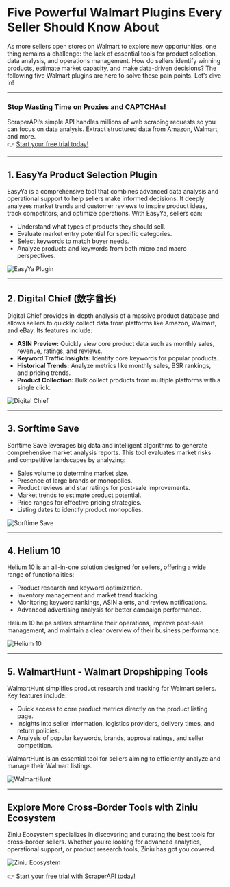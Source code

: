 # Five Powerful Walmart Plugins Every Seller Should Know About

As more sellers open stores on Walmart to explore new opportunities, one thing remains a challenge: the lack of essential tools for product selection, data analysis, and operations management. How do sellers identify winning products, estimate market capacity, and make data-driven decisions? The following five Walmart plugins are here to solve these pain points. Let’s dive in!

---

### Stop Wasting Time on Proxies and CAPTCHAs!
ScraperAPI’s simple API handles millions of web scraping requests so you can focus on data analysis. Extract structured data from Amazon, Walmart, and more.  
👉 [Start your free trial today!](https://bit.ly/Scraperapi)

---

## 1. **EasyYa Product Selection Plugin**

EasyYa is a comprehensive tool that combines advanced data analysis and operational support to help sellers make informed decisions. It deeply analyzes market trends and customer reviews to inspire product ideas, track competitors, and optimize operations. With EasyYa, sellers can:

- Understand what types of products they should sell.
- Evaluate market entry potential for specific categories.
- Select keywords to match buyer needs.
- Analyze products and keywords from both micro and macro perspectives.

![EasyYa Plugin](https://p9.itc.cn/q_70/images03/20221208/575f3a1a702e4920931143a5335d4692.jpeg)

---

## 2. **Digital Chief (数字酋长)**

Digital Chief provides in-depth analysis of a massive product database and allows sellers to quickly collect data from platforms like Amazon, Walmart, and eBay. Its features include:

- **ASIN Preview:** Quickly view core product data such as monthly sales, revenue, ratings, and reviews.
- **Keyword Traffic Insights:** Identify core keywords for popular products.
- **Historical Trends:** Analyze metrics like monthly sales, BSR rankings, and pricing trends.
- **Product Collection:** Bulk collect products from multiple platforms with a single click.

![Digital Chief](https://p0.itc.cn/q_70/images03/20221208/edc94785ea584f3583cec7f675fdb482.jpeg)

---

## 3. **Sorftime Save**

Sorftime Save leverages big data and intelligent algorithms to generate comprehensive market analysis reports. This tool evaluates market risks and competitive landscapes by analyzing:

- Sales volume to determine market size.
- Presence of large brands or monopolies.
- Product reviews and star ratings for post-sale improvements.
- Market trends to estimate product potential.
- Price ranges for effective pricing strategies.
- Listing dates to identify product monopolies.

![Sorftime Save](https://p7.itc.cn/q_70/images03/20221208/441702fa83694f1794e049dae75eb43c.jpeg)

---

## 4. **Helium 10**

Helium 10 is an all-in-one solution designed for sellers, offering a wide range of functionalities:

- Product research and keyword optimization.
- Inventory management and market trend tracking.
- Monitoring keyword rankings, ASIN alerts, and review notifications.
- Advanced advertising analysis for better campaign performance.

Helium 10 helps sellers streamline their operations, improve post-sale management, and maintain a clear overview of their business performance.

![Helium 10](https://p4.itc.cn/q_70/images03/20221208/90f7b0e322434857ab10d13ef1e68799.jpeg)

---

## 5. **WalmartHunt - Walmart Dropshipping Tools**

WalmartHunt simplifies product research and tracking for Walmart sellers. Key features include:

- Quick access to core product metrics directly on the product listing page.
- Insights into seller information, logistics providers, delivery times, and return policies.
- Analysis of popular keywords, brands, approval ratings, and seller competition.

WalmartHunt is an essential tool for sellers aiming to efficiently analyze and manage their Walmart listings.

![WalmartHunt](https://p5.itc.cn/q_70/images03/20221208/af10ec593bc24fdcafeda0bac0ba9631.jpeg)

---

## Explore More Cross-Border Tools with Ziniu Ecosystem

Ziniu Ecosystem specializes in discovering and curating the best tools for cross-border sellers. Whether you’re looking for advanced analytics, operational support, or product research tools, Ziniu has got you covered.

![Ziniu Ecosystem](https://p6.itc.cn/q_70/images03/20221208/6abe0cf29410417da1818acdf68b8563.jpeg)

👉 [Start your free trial with ScraperAPI today!](https://bit.ly/Scraperapi)
